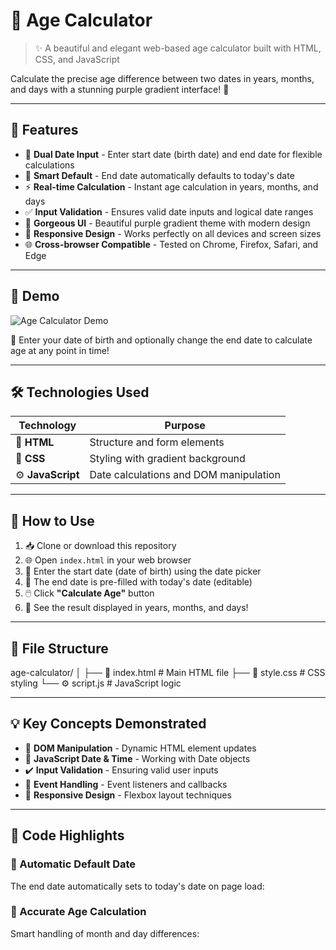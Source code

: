 # 📅 Age Calculator

> ✨ A beautiful and elegant web-based age calculator built with HTML, CSS, and JavaScript

Calculate the precise age difference between two dates in years, months, and days with a stunning purple gradient interface! 🎨

---

## 🌟 Features

- 🎯 **Dual Date Input** - Enter start date (birth date) and end date for flexible calculations
- 🤖 **Smart Default** - End date automatically defaults to today's date
- ⚡ **Real-time Calculation** - Instant age calculation in years, months, and days
- ✅ **Input Validation** - Ensures valid date inputs and logical date ranges
- 🎨 **Gorgeous UI** - Beautiful purple gradient theme with modern design
- 📱 **Responsive Design** - Works perfectly on all devices and screen sizes
- 🌐 **Cross-browser Compatible** - Tested on Chrome, Firefox, Safari, and Edge

---

## 🚀 Demo

![Age Calculator Demo](screenshot.png)

🎂 Enter your date of birth and optionally change the end date to calculate age at any point in time!

---

## 🛠️ Technologies Used

| Technology | Purpose |
|------------|---------|
| 📄 **HTML** | Structure and form elements |
| 🎨 **CSS** | Styling with gradient background |
| ⚙️ **JavaScript** | Date calculations and DOM manipulation |

---

## 📖 How to Use

1. 📥 Clone or download this repository
2. 🌐 Open `index.html` in your web browser
3. 📆 Enter the start date (date of birth) using the date picker
4. 📅 The end date is pre-filled with today's date (editable)
5. 🖱️ Click **"Calculate Age"** button
6. 🎉 See the result displayed in years, months, and days!

---

## 📂 File Structure

age-calculator/
│
├── 📄 index.html # Main HTML file
├── 🎨 style.css # CSS styling
└── ⚙️ script.js # JavaScript logic


---

## 💡 Key Concepts Demonstrated

- 🔧 **DOM Manipulation** - Dynamic HTML element updates
- 📅 **JavaScript Date & Time** - Working with Date objects
- ✔️ **Input Validation** - Ensuring valid user inputs
- 🎯 **Event Handling** - Event listeners and callbacks
- 📐 **Responsive Design** - Flexbox layout techniques

---

## 🎯 Code Highlights

### 🤖 Automatic Default Date
The end date automatically sets to today's date on page load:


### 🧮 Accurate Age Calculation
Smart handling of month and day differences:

